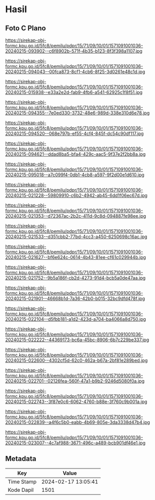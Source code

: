 # Hasil

## Foto C Plano

https://sirekap-obj-formc.kpu.go.id/5fc8/pemilu/pdpr/15/71/09/10/01/1571091001036-20240215-093902--c6f8902b-571f-4b35-b123-8f3f398a1107.jpg

https://sirekap-obj-formc.kpu.go.id/5fc8/pemilu/pdpr/15/71/09/10/01/1571091001036-20240215-094043--00fca873-8cf1-4cb6-8f25-3d0261e48c1d.jpg

https://sirekap-obj-formc.kpu.go.id/5fc8/pemilu/pdpr/15/71/09/10/01/1571091001036-20240215-015938--e33a2e2d-fab9-4fb6-a541-62925c1f8f51.jpg

https://sirekap-obj-formc.kpu.go.id/5fc8/pemilu/pdpr/15/71/09/10/01/1571091001036-20240215-094355--7e0ed330-3732-48e6-989d-338e310d6e78.jpg

https://sirekap-obj-formc.kpu.go.id/5fc8/pemilu/pdpr/15/71/09/10/01/1571091001036-20240215-094520--068e797b-ef55-4cf4-845f-dc54c90df117.jpg

https://sirekap-obj-formc.kpu.go.id/5fc8/pemilu/pdpr/15/71/09/10/01/1571091001036-20240215-094621--ddad8ba5-bfa4-429c-aac5-9f37e2f2bb8a.jpg

https://sirekap-obj-formc.kpu.go.id/5fc8/pemilu/pdpr/15/71/09/10/01/1571091001036-20240215-095018--a7c099f4-0db1-4cb8-a597-9f2d00e1d610.jpg

https://sirekap-obj-formc.kpu.go.id/5fc8/pemilu/pdpr/15/71/09/10/01/1571091001036-20240215-021228--59809910-c6b2-4942-ab45-6dd1f06ec67d.jpg

https://sirekap-obj-formc.kpu.go.id/5fc8/pemilu/pdpr/15/71/09/10/01/1571091001036-20240215-021353--d72367ac-2b2c-411d-9c8d-094887fe98ee.jpg

https://sirekap-obj-formc.kpu.go.id/5fc8/pemilu/pdpr/15/71/09/10/01/1571091001036-20240215-021533--d351cbb2-77bd-4cc3-a450-6250698c16ac.jpg

https://sirekap-obj-formc.kpu.go.id/5fc8/pemilu/pdpr/15/71/09/10/01/1571091001036-20240215-021627--bf6e624c-0614-4b43-81ee-cf61c029944b.jpg

https://sirekap-obj-formc.kpu.go.id/5fc8/pemilu/pdpr/15/71/09/10/01/1571091001036-20240215-021752--9b5a186f-cb2d-4273-91d4-bcb5a0de47aa.jpg

https://sirekap-obj-formc.kpu.go.id/5fc8/pemilu/pdpr/15/71/09/10/01/1571091001036-20240215-021901--46668b1d-7a36-42b0-b015-32bc9dfd478f.jpg

https://sirekap-obj-formc.kpu.go.id/5fc8/pemilu/pdpr/15/71/09/10/01/1571091001036-20240215-022104--d5fbb181-a1d2-423d-a704-ba4066a8d750.jpg

https://sirekap-obj-formc.kpu.go.id/5fc8/pemilu/pdpr/15/71/09/10/01/1571091001036-20240215-022222--44369173-bc6a-45bc-8906-6b7c229be337.jpg

https://sirekap-obj-formc.kpu.go.id/5fc8/pemilu/pdpr/15/71/09/10/01/1571091001036-20240215-022600--4302cf5d-62c0-462a-b67a-2bf81e289bed.jpg

https://sirekap-obj-formc.kpu.go.id/5fc8/pemilu/pdpr/15/71/09/10/01/1571091001036-20240215-022701--02126fea-560f-47a1-b9b2-9246d5080f0a.jpg

https://sirekap-obj-formc.kpu.go.id/5fc8/pemilu/pdpr/15/71/09/10/01/1571091001036-20240215-022743--3f87e0c6-6062-4760-b88e-3f760c9b001a.jpg

https://sirekap-obj-formc.kpu.go.id/5fc8/pemilu/pdpr/15/71/09/10/01/1571091001036-20240215-022839--a4f6c5b0-eabb-4b69-805e-3da3338d47b4.jpg

https://sirekap-obj-formc.kpu.go.id/5fc8/pemilu/pdpr/15/71/09/10/01/1571091001036-20240215-023007--4c7af988-3671-496c-a489-bcb901df46e1.jpg


## Metadata

| Key        | Value               |
| ---------- | ------------------- |
| Time Stamp | 2024-02-17 13:05:41 |
| Kode Dapil | 1501                |



